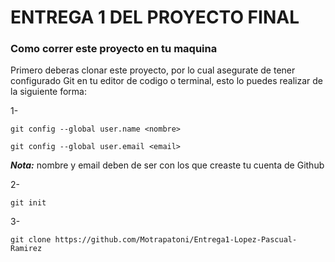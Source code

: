 # ENTREGA 1 DEL PROYECTO FINAL

### Como correr este proyecto en tu maquina

Primero deberas clonar este proyecto, por lo cual asegurate de tener configurado Git en tu editor de codigo o terminal, esto lo puedes realizar de la siguiente forma:

1-
```
git config --global user.name <nombre>
```
```
git config --global user.email <email>
```
***Nota:*** nombre y email deben de ser con los que creaste tu cuenta de Github

2-
```
git init
```

3-
```
git clone https://github.com/Motrapatoni/Entrega1-Lopez-Pascual-Ramirez
```
